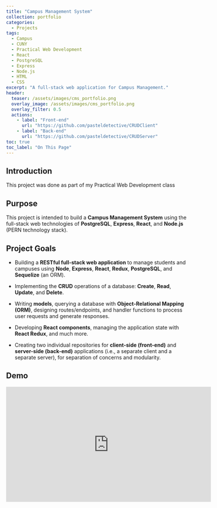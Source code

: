 ```yaml
---
title: "Campus Management System"
collection: portfolio
categories:
  - Projects
tags:
  - Campus
  - CUNY
  - Practical Web Development
  - React
  - PostgreSQL
  - Express
  - Node.js
  - HTML
  - CSS
excerpt: "A full-stack web application for Campus Management."
header:
  teaser: /assets/images/cms_portfolio.png
  overlay_image: /assets/images/cms_portfolio.png
  overlay_filter: 0.5
  actions:
    - label: "Front-end"
      url: "https://github.com/pasteldetective/CRUDClient"
    - label: "Back-end"
      url: "https://github.com/pasteldetective/CRUDServer"
toc: true
toc_label: "On This Page"
---
```


## Introduction
This project was done as part of my Practical Web Development class

## Purpose
This project is intended to build a **Campus Management System** using the full-stack web technologies of **PostgreSQL**, **Express**, **React**, and **Node.js** (PERN technology stack).

## Project Goals

- Building a **RESTful full-stack web application** to manage students and campuses using **Node**, **Express**, **React**, **Redux**, **PostgreSQL**, and **Sequelize** (an ORM).
  
- Implementing the **CRUD** operations of a database: **Create**, **Read**, **Update**, and **Delete**.
  
- Writing **models**, querying a database with **Object-Relational Mapping (ORM)**, designing routes/endpoints, and handler functions to process user requests and generate responses.
  
- Developing **React components**, managing the application state with **React Redux**, and much more.
  
- Creating two individual repositories for **client-side (front-end)** and **server-side (back-end)** applications (i.e., a separate client and a separate server), for separation of concerns and modularity.

## Demo
<iframe width="560" height="315" src="https://www.youtube.com/embed/VYpdt4hCvh4" frameborder="0" allow="accelerometer; autoplay; encrypted-media; gyroscope; picture-in-picture" allowfullscreen></iframe>